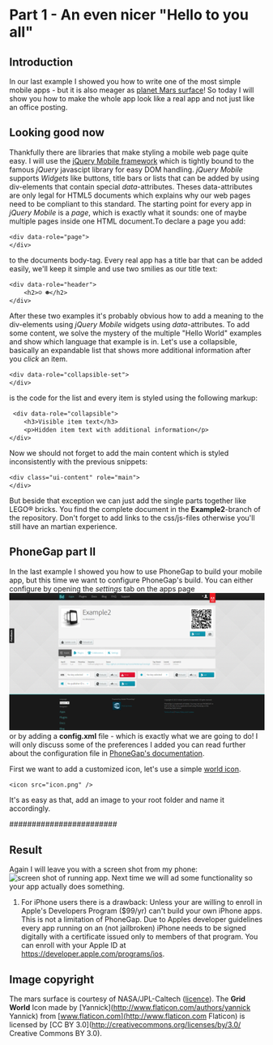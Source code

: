 Part 1 - An even nicer "Hello to you all"
====================

Introduction
------------
In our last example I showed you how to write one of the most simple mobile apps - but it is also meager as [planet Mars surface](http://marsmobile.jpl.nasa.gov/msl/images/PIA16453_sol64_from_Rocknest_WB-br2.jpg)! So today I will show you how to make the whole app look like a real app and not just like an office posting.


Looking good now
----------------
Thankfully there are libraries that make styling a mobile web page quite easy. I will use the [jQuery Mobile framework](http://jquerymobile.com/) which is tightly bound to the famous *jQuery* javascipt library for easy DOM handling.
*jQuery Mobile* supports *Widgets* like buttons, title bars or lists that can be added by using div-elements that contain special *data*-attributes. Theses data-attributes are only legal for HTML5 documents which explains why our web pages need to be compliant to this standard.
The starting point for every app in *jQuery Mobile* is a *page*, which is exactly what it sounds: one of maybe multiple pages inside one HTML document.To declare a page you add:

    <div data-role="page">
    </div>

to the documents body-tag. Every real app has a title bar that can be added easily, we'll keep it simple and use two smilies as our title text:

    <div data-role="header">
        <h2>☺ ☻</h2>
    </div>

After these two examples it's probably obvious how to add a meaning to the div-elements using *jQuery Mobile* widgets using *data*-attributes.
To add some content, we solve the mystery of the multiple "Hello World" examples and show which language that example is in. Let's use a collapsible, basically an expandable list that shows more additional information after you *click* an item.

    <div data-role="collapsible-set">
    </div>

is the code for the list and every item is styled using the following markup:

     <div data-role="collapsible">
        <h3>Visible item text</h3>
        <p>Hidden item text with additional information</p>
    </div>

Now we should not forget to add the main content which is styled inconsistently with the previous snippets:

    <div class="ui-content" role="main">
    </div>

But beside that exception we can just add the single parts together like LEGO® bricks. You find the complete document in the **Example2**-branch of the repository. Don't forget to add links to the css/js-files otherwise you'll still have an martian experience.


PhoneGap part II
----------------
In the last example I showed you how to use PhoneGap to build your mobile app, but this time we want to configure PhoneGap's build. You can either configure by opening the *settings* tab on the apps page
![Settings tab (first from the right)](Part2/Adobe1.png)
or by adding a **config.xml** file - which is exactly what we are going to do!
I will only discuss some of the preferences I added you can read further about the configuration file in [PhoneGap's documentation](http://docs.build.phonegap.com/en_US/configuring_basics.md.html).

First we want to add a customized icon, let's use a simple [world icon](Part2/earth213.png).

    <icon src="icon.png" />

It's as easy as that, add an image to your root folder and name it accordingly.

########################


Result
------
Again I will leave you with a screen shot from my phone: ![screen shot of running app](Part2/Screenshot2.jpg). Next time we will ad some functionality so your app actually does something.

1) For iPhone users there is a drawback: Unless your are willing to enroll in Apple's Developers Program ($99/yr) can't build your own iPhone apps. This is not a limitation of PhoneGap. Due to Apples developer guidelines every app running on an (not jailbroken) iPhone needs to be signed digitally with a certificate issued only to members of that program. You can enroll with your Apple ID at <https://developer.apple.com/programs/ios>.


Image copyright
---------------
The mars surface is courtesy of NASA/JPL-Caltech ([licence](http://www.jpl.nasa.gov/imagepolicy/)).
The **Grid World** Icon made by [Yannick](http://www.flaticon.com/authors/yannick Yannick) from [www.flaticon.com](http://www.flaticon.com  Flaticon) is licensed by [CC BY 3.0](http://creativecommons.org/licenses/by/3.0/ Creative Commons BY 3.0).
